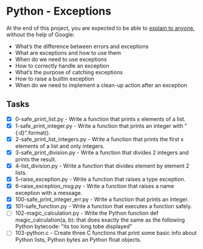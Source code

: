 # Python - Exceptions 
At the end of this project, you are expected to be able to [explain to anyone](https://fs.blog/feynman-learning-technique/), without the help of Google:

- What’s the difference between errors and exceptions
- What are exceptions and how to use them
- When do we need to use exceptions
- How to correctly handle an exception
- What’s the purpose of catching exceptions
- How to raise a builtin exception
- When do we need to implement a clean-up action after an exception

## Tasks
- [x] 0-safe_print_list.py - Write a function that prints x elements of a list.
- [x] 1-safe_print_integer.py - Write a function that prints an integer with "{:d}".format().
- [x] 2-safe_print_list_integers.py - Write a function that prints the first x elements of a list and only integers.
- [x] 3-safe_print_division.py - Write a function that divides 2 integers and prints the result.
- [x] 4-list_division.py - Write a function that divides element by element 2 lists.
- [x] 5-raise_exception.py - Write a function that raises a type exception.
- [x] 6-raise_exception_msg.py - Write a function that raises a name exception with a message.
- [x] 100-safe_print_integer_err.py - Write a function that prints an integer.
- [x] 101-safe_function.py - Write a function that executes a function safely.
- [ ] 102-magic_calculation.py - Write the Python function def magic_calculation(a, b): that does exactly the same as the following Python bytecode: "its too long tobe displayed"
- [ ] 103-python.c - Create three C functions that print some basic info about Python lists, Python bytes an Python float objects.

